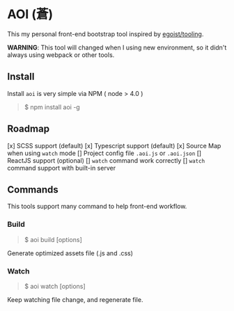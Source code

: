 AOI (蒼)
=======

This my personal front-end bootstrap tool inspired by [egoist/tooling](https://github.com/egoist/tooling/).

**WARNING**: This tool will changed when I using new environment, so it didn't always using webpack or other tools.

## Install

Install `aoi` is very simple via NPM ( node > 4.0 )

> $ npm install aoi -g

## Roadmap

[x] SCSS support (default)
[x] Typescript support (default)
[x] Source Map when using `watch` mode
[] Project config file `.aoi.js` or `.aoi.json`
[] ReactJS support (optional)
[] `watch` command work correctly
[] `watch` command support with built-in server

## Commands

This tools support many command to help front-end workflow.

### Build

> $ aoi build [options]

Generate optimized assets file (.js and .css)

### Watch

> $ aoi watch [options]

Keep watching file change, and regenerate file.
